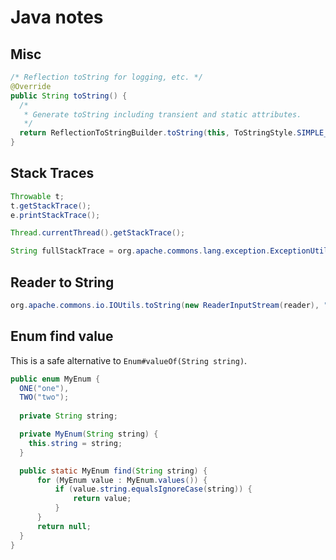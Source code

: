 # Java notes

## Misc
```java
/* Reflection toString for logging, etc. */
@Override
public String toString() {
  /*
   * Generate toString including transient and static attributes.
   */
  return ReflectionToStringBuilder.toString(this, ToStringStyle.SIMPLE_STYLE, true, true);
}
```

## Stack Traces
```java
Throwable t;
t.getStackTrace();
e.printStackTrace();
```
```java
Thread.currentThread().getStackTrace();
```
```java
String fullStackTrace = org.apache.commons.lang.exception.ExceptionUtils.getFullStackTrace(e);
```

## Reader to String
```java
org.apache.commons.io.IOUtils.toString(new ReaderInputStream(reader), "UTF-8");
```

## Enum find value

This is a safe alternative to `Enum#valueOf(String string)`.

```java
public enum MyEnum {
  ONE("one"),
  TWO("two");
  
  private String string;

  private MyEnum(String string) {
    this.string = string;
  }

  public static MyEnum find(String string) {
      for (MyEnum value : MyEnum.values()) {
          if (value.string.equalsIgnoreCase(string)) {
              return value;
          }
      }
      return null;
  }
}
```
